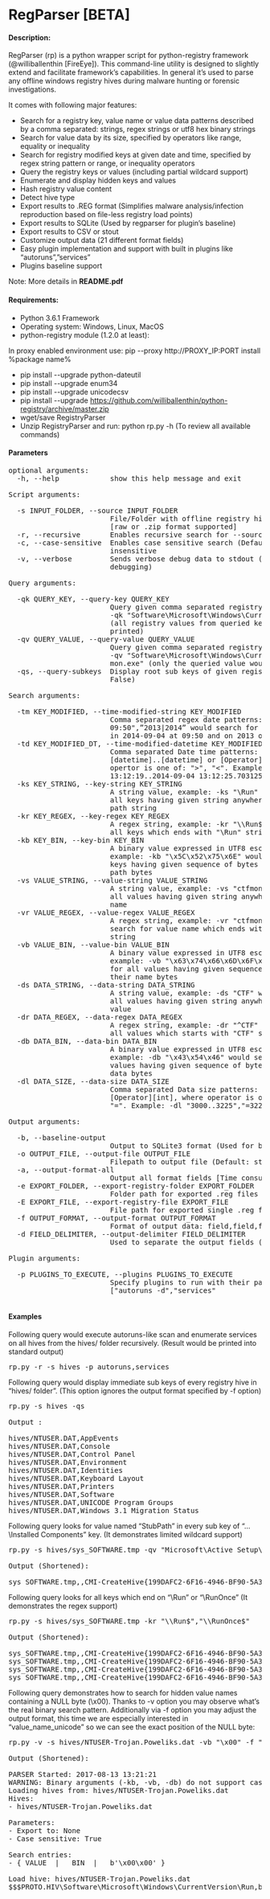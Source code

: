 # RegParser [BETA]

#### Description:

RegParser (rp) is a python wrapper script for python-registry framework (@williballenthin [FireEye]). This command-line utility is designed to slightly extend and facilitate framework’s capabilities. In general it’s used to parse any offline windows registry hives during malware hunting or forensic investigations.

It comes with following major features: 

* Search for a registry key, value name or value data patterns described by a comma separated: strings, regex strings or utf8 hex binary strings
* Search for value data by its size, specified by operators like range, equality or inequality
* Search for registry modified keys at given date and time, specified by regex string pattern or range, or inequality operators 
* Query the registry keys or values (including partial wildcard support)
* Enumerate and display hidden keys and values
* Hash registry value content
* Detect hive type
* Export results to .REG format (Simplifies malware analysis/infection reproduction based on file-less registry load points)
* Export results to SQLite (Used by regparser for plugin’s baseline)
* Export results to CSV or stout
* Customize output data (21 different format fields)
* Easy plugin implementation and support with built in plugins like “autoruns”,”services”
* Plugins baseline support 

Note: More details in **README.pdf**

#### Requirements:

* Python 3.6.1 Framework 
* Operating system:  Windows, Linux, MacOS
* python-registry module (1.2.0 at least):

In proxy enabled environment use: pip --proxy http://PROXY_IP:PORT install %package name% 

* pip install --upgrade python-dateutil
* pip install --upgrade enum34
* pip install --upgrade unicodecsv
* pip install --upgrade https://github.com/williballenthin/python-registry/archive/master.zip
* wget/save RegistryParser
* Unzip RegistryParser and run: python rp.py -h (To review all available commands)


#### Parameters
<pre>
optional arguments:
  -h, --help            show this help message and exit

Script arguments:

  -s INPUT_FOLDER, --source INPUT_FOLDER
                        File/Folder with offline registry hive(s) to parse
                        [raw or .zip format supported]
  -r, --recursive       Enables recursive search for --source folder
  -c, --case-sensitive  Enables case sensitive search (Default: case-
                        insensitive
  -v, --verbose         Sends verbose debug data to stdout (Used for
                        debugging)

Query arguments:

  -qk QUERY_KEY, --query-key QUERY_KEY
                        Query given comma separated registry keys, example:
                        -qk "Software\Microsoft\Windows\CurrentVersion\Run"
                        (all registry values from queried key(s) would be
                        printed)
  -qv QUERY_VALUE, --query-value QUERY_VALUE
                        Query given comma separated registry values, example:
                        -qv "Software\Microsoft\Windows\CurrentVersion\Run\ctf
                        mon.exe" (only the queried value would be printed)
  -qs, --query-subkeys  Display root sub keys of given registry hive (Default:
                        False)

Search arguments:

  -tm KEY_MODIFIED, --time-modified-string KEY_MODIFIED
                        Comma separated regex date patterns: -tm "2014-09-04
                        09:50",”2013|2014” would search for all keys modified
                        in 2014-09-04 at 09:50 and on 2013 or 2014
  -td KEY_MODIFIED_DT, --time-modified-datetime KEY_MODIFIED_DT
                        Comma separated Date time patterns:
                        [datetime]..[datetime] or [Operator][datetime], where
                        opertor is one of: ">", "<". Example: -td "2014-09-04
                        13:12:19..2014-09-04 13:12:25.703125",">2014-09-04"
  -ks KEY_STRING, --key-string KEY_STRING
                        A string value, example: -ks "\Run" would search for
                        all keys having given string anywhere in their key
                        path string
  -kr KEY_REGEX, --key-regex KEY_REGEX
                        A regex string, example: -kr "\\Run$" would search for
                        all keys which ends with "\Run" string
  -kb KEY_BIN, --key-bin KEY_BIN
                        A binary value expressed in UTF8 escaped hex string,
                        example: -kb "\x5C\x52\x75\x6E" would search for all
                        keys having given sequence of bytes anywhere their key
                        path bytes
  -vs VALUE_STRING, --value-string VALUE_STRING
                        A string value, example: -vs "ctfmon" would search for
                        all values having given string anywhere in their value
                        name
  -vr VALUE_REGEX, --value-regex VALUE_REGEX
                        A regex string, example: -vr "ctfmon\.exe$" would
                        search for value name which ends with "ctfmon.exe"
                        string
  -vb VALUE_BIN, --value-bin VALUE_BIN
                        A binary value expressed in UTF8 escaped hex string,
                        example: -vb "\x63\x74\x66\x6D\x6F\x6E" would search
                        for all values having given sequence of bytes anywhere
                        their name bytes
  -ds DATA_STRING, --data-string DATA_STRING
                        A string value, example: -ds "CTF" would search for
                        all values having given string anywhere in their data
                        value
  -dr DATA_REGEX, --data-regex DATA_REGEX
                        A regex string, example: -dr "^CTF" would search for
                        all values which starts with "CTF" string
  -db DATA_BIN, --data-bin DATA_BIN
                        A binary value expressed in UTF8 escaped hex string,
                        example: -db "\x43\x54\x46" would search for all
                        values having given sequence of bytes anywhere their
                        data bytes
  -dl DATA_SIZE, --data-size DATA_SIZE
                        Comma separated Data size patterns: [int]..[int] or
                        [Operator][int], where operator is one of: ">", "<" or
                        "=". Example: -dl "3000..3225","=3226"

Output arguments:

  -b, --baseline-output
                        Output to SQLite3 format (Used for baseline)
  -o OUTPUT_FILE, --output-file OUTPUT_FILE
                        Filepath to output file (Default: stdout)
  -a, --output-format-all
                        Output all format fields [Time consuming task]
  -e EXPORT_FOLDER, --export-registry-folder EXPORT_FOLDER
                        Folder path for exported .reg files
  -E EXPORT_FILE, --export-registry-file EXPORT_FILE
                        File path for exported single .reg file
  -f OUTPUT_FORMAT, --output-format OUTPUT_FORMAT
                        Format of output data: field,field,field
  -d FIELD_DELIMITER, --output-delimiter FIELD_DELIMITER
                        Used to separate the output fields (Default: ","

Plugin arguments:

  -p PLUGINS_TO_EXECUTE, --plugins PLUGINS_TO_EXECUTE
                        Specify plugins to run with their parameters:
                        ["autoruns -d","services"

</pre>

#### Examples

Following query would execute autoruns-like scan and enumerate services on all hives from the hives/ folder recursively. (Result would be printed into standard output)

<pre>rp.py -r -s hives -p autoruns,services</pre>


Following query would display immediate sub keys of every registry hive in “hives/ folder”. (This option ignores the output format specified by -f option)

<pre>rp.py -s hives -qs

Output :

hives/NTUSER.DAT,AppEvents
hives/NTUSER.DAT,Console
hives/NTUSER.DAT,Control Panel
hives/NTUSER.DAT,Environment
hives/NTUSER.DAT,Identities
hives/NTUSER.DAT,Keyboard Layout
hives/NTUSER.DAT,Printers
hives/NTUSER.DAT,Software
hives/NTUSER.DAT,UNICODE Program Groups
hives/NTUSER.DAT,Windows 3.1 Migration Status
</pre>


Following query looks for value named “StubPath” in every sub key of “…\Installed Components” key. (It demonstrates limited wildcard support)
<pre>
rp.py -s hives/sys_SOFTWARE.tmp -qv "Microsoft\Active Setup\Installed Components\*\StubPath"

Output (Shortened):

sys_SOFTWARE.tmp,,CMI-CreateHive{199DAFC2-6F16-4946-BF90-5A3FC3A60902}\Microsoft\Active Setup\Installed Components\{89B4C1CD-B018-4511-B0A1-5476DBF70820},StubPath,C:\Windows\system32\Rundll32.exe C:\Windows\system32\mscories.dll,Install
</pre>
Following query looks for all keys which end on “\Run” or “\RunOnce” (It demonstrates the regex support)
<pre>
rp.py -s hives/sys_SOFTWARE.tmp -kr "\\Run$","\\RunOnce$"

Output (Shortened):

sys_SOFTWARE.tmp,,CMI-CreateHive{199DAFC2-6F16-4946-BF90-5A3FC3A60902}\Classes\SDRun.AutoPlayHandler\shell\run,None,None
sys_SOFTWARE.tmp,,CMI-CreateHive{199DAFC2-6F16-4946-BF90-5A3FC3A60902}\Microsoft\Group Policy\Client\RunOnce,{ECDBB9F9-F918-4B9C-BCA5-BC7518869245},
sys_SOFTWARE.tmp,,CMI-CreateHive{199DAFC2-6F16-4946-BF90-5A3FC3A60902}\Microsoft\Windows\CurrentVersion\Run,IgfxTray,C:\Windows\system32\igfxtray.exe
sys_SOFTWARE.tmp,,CMI-CreateHive{199DAFC2-6F16-4946-BF90-5A3FC3A60902}\Wow6432Node\Microsoft\Windows\CurrentVersion\Run,IMSS,"C:\Program Files (x86)\Intel\Intel(R) Management Engine Components\IMSS\PIconStartup.exe"
</pre>

Following query demonstrates how to search for hidden value names containing a NULL byte (\x00). Thanks to -v option you may observe what’s the real binary search pattern. Additionally via -f option you may adjust the output format, this time we are especially interested in “value_name_unicode” so we can see the exact position of the NULL byte:
<pre>
rp.py -v -s hives/NTUSER-Trojan.Poweliks.dat -vb "\x00" -f "key_path,value_name_unicode,value_content"

Output (Shortened):

PARSER Started: 2017-08-13 13:21:21
WARNING: Binary arguments (-kb, -vb, -db) do not support case insensitive mode. Enabling cases-sensitive mode...
Loading hives from: hives/NTUSER-Trojan.Poweliks.dat
Hives:
- hives/NTUSER-Trojan.Poweliks.dat

Parameters:
- Export to: None
- Case sensitive: True

Search entries:
- { VALUE  |   BIN  |   b'\x00\x00' }

Load hive: hives/NTUSER-Trojan.Poweliks.dat
$$$PROTO.HIV\Software\Microsoft\Windows\CurrentVersion\Run,b'\x00\x00a\x00',rundll32.exe javascript:"\..\mshtml,RunHTMLApplication ";document.write("\74script language=jscript.encode>…
</pre>


